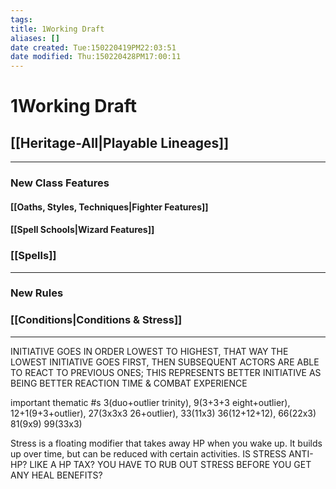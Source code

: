 ```yaml
---
tags: 
title: 1Working Draft
aliases: []
date created: Tue:150220419PM22:03:51
date modified: Thu:150220428PM17:00:11
---
```

# 1Working Draft

## [[Heritage-All|Playable Lineages]]
---

### New Class Features

#### [[Oaths, Styles, Techniques|Fighter Features]]

#### [[Spell Schools|Wizard Features]]

### [[Spells]]

---

### New Rules

### [[Conditions|Conditions & Stress]]

---

INITIATIVE GOES IN ORDER LOWEST TO HIGHEST, THAT WAY THE LOWEST INITIATIVE GOES FIRST, THEN SUBSEQUENT ACTORS ARE ABLE TO REACT TO PREVIOUS ONES; THIS REPRESENTS BETTER INITIATIVE AS BEING BETTER REACTION TIME & COMBAT EXPERIENCE

important thematic #s 
3(duo+outlier trinity), 
9(3+3+3 eight+outlier), 
12+1(9+3+outlier), 
27(3x3x3 26+outlier), 
33(11x3)
36(12+12+12), 
66(22x3)
81(9x9)
99(33x3)

Stress is a floating modifier that takes away HP when you wake up. It builds up over time, but can be reduced with certain activities.
IS STRESS ANTI-HP? LIKE A HP TAX? YOU HAVE TO RUB OUT STRESS BEFORE YOU GET ANY HEAL BENEFITS?
